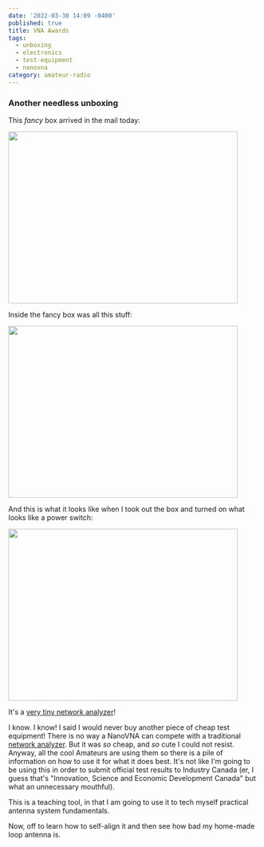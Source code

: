 ```yaml
---
date: '2022-03-30 14:09 -0400'
published: true
title: VNA Awards
tags:
  - unboxing
  - electronics
  - test-equipment
  - nanovna
category: amateur-radio
---
```

### Another needless unboxing

This _fancy_ box arrived in the mail today:

<a href="https://www.23hq.com/clvrmnky/photo/101741438">
   <img src="https://www.23hq.com/23666/101741438_b6d5afb8dd1618ae2c8147a9ea5a9479_standard.jpg" height="345" width="460" />
</a>

Inside the fancy box was all this stuff:

<a href="https://www.23hq.com/clvrmnky/photo/101741423">
   <img src="https://www.23hq.com/23666/101741423_66bc6d9bbd176f4563dc967b0384f427_standard.jpg" height="345" width="460" />
</a>

And this is what it looks like when I took out the box and turned on what looks like a power switch:

<a href="https://www.23hq.com/clvrmnky/photo/101741431">
   <img src="https://www.23hq.com/23666/101741431_92e198b1fc8d4ac3471f5ca93e559507_standard.jpg" height="345" width="460" />
</a>

It's a [very tiny network analyzer](https://nanovna.com/)!

I know. I know! I said I would never buy another piece of cheap test equipment! There is no way a NanoVNA can compete with a traditional [network analyzer](https://en.wikipedia.org/wiki/Network_analyzer_(electrical)). But it was _so_ cheap, and _so_ cute I could not resist. Anyway, all the cool Amateurs are using them so there is a pile of information on how to use it for what it does best. It's not like I'm going to be using this in order to submit official test results to Industry Canada (er, I guess that's "Innovation, Science and Economic Development Canada" but what an unnecessary mouthful).

This is a teaching tool, in that I am going to use it to tech myself practical antenna system fundamentals.

Now, off to learn how to self-align it and then see how bad my home-made loop antenna is.

